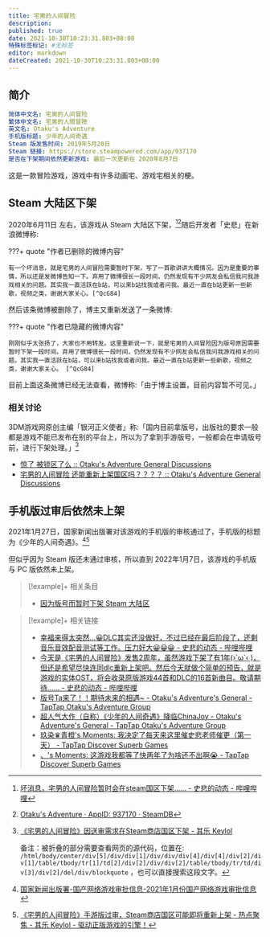 ```yaml
---
title: 宅男的人间冒险
description:
published: true
date: 2021-10-30T10:23:31.803+08:00
特殊标签标记: #无标签
editor: markdown
dateCreated: 2021-10-30T10:23:31.803+08:00
---
```


## 简介

```YAML
简体中文名: 宅男的人间冒险
繁体中文名: 宅男的人間冒險
英文名: Otaku's Adventure
手机版标题: 少年的人间奇遇
Steam 版发售时间: 2019年5月20日
Steam 链接: https://store.steampowered.com/app/937170
是否在下架期间依然更新游戏: 最后一次更新在 2020年8月7日
```

这是一款冒险游戏，游戏中有许多动画宅、游戏宅相关的梗。

## Steam 大陆区下架

2020年6月11日 左右，该游戏从 Steam 大陆区下架，[^2znPD][^937170]随后开发者「史悲」在新浪微博称:

[^2znPD]: [坏消息，宅男的人间冒险暂时会在steam国区下架…… - 史悲的动态 - 哔哩哔哩](https://archive.md/2znPD "https://t.bilibili.com/399641776278412476")

[^937170]: [Otaku's Adventure · AppID: 937170 · SteamDB](https://web.archive.org/web/20211030053415/https://steamdb.info/app/937170/)

???+ quote "作者已删除的微博内容"

    有一个坏消息，就是宅男的人间冒险需要暂时下架，写了一首歌讲讲大概情况。因为是重要的事情，所以还是发微博告知一下。弃用了微博很长一段时间，仍然发现有不少网友会私信我问我游戏相关的问题。其实我一直活跃在b站，可以来b站找我或者问我。最近一直在b站更新一些新歌，视频之类，谢谢大家关心。[^QcG84]

[^QcG84]:
    [《宅男的人间冒险》因送审需求在Steam商店国区下架 - 其乐 Keylol](https://archive.md/QcG84 "https://keylol.com/t607455-1-1")

    备注：被折叠的部分需要查看网页的源代码，位置在: `/html/body/center/div[5]/div/div[1]/div/div/div[4]/div[4]/div[2]/div[1]/table/tbody/tr[1]/td[2]/div[2]/div/div[2]/table/tbody/tr/td/div[3]/div[2]/del/div/blockquote` ，也可以直接搜索这段文字。

然后该条微博被删除了，博主又重新发送了一条微博:

???+ quote "作者已隐藏的微博内容"

    刚刚似乎太张扬了，大家也不用转发。这里重新说一下，就是宅男的人间冒险因为版号原因需要暂时下架一段时间。弃用了微博很长一段时间，仍然发现有不少网友会私信我问我游戏相关的问题。其实我一直活跃在b站，可以来b站找我或者问我。最近一直在b站更新一些新歌，视频之类，谢谢大家关心。 [^QcG84]

目前上面这条微博已经无法查看，微博称:「由于博主设置，目前内容暂不可见。」

### 相关讨论

3DM游戏网原创主编「银河正义使者」称:「国内目前拿版号，出版社的要求一般都是游戏不能已发布在别的平台上，所以为了拿到手游版号，一般都会在申请版号前，进行下架处理。」[^QcG84]

+   [惊了 被锁区了么 :: Otaku's Adventure General Discussions](https://web.archive.org/web/20211030023409/https://steamcommunity.com/app/937170/discussions/0/2451595019865831695/)
+   [宅男的人间冒险 还能重新上架国区吗？？？？ :: Otaku's Adventure General Discussions](https://web.archive.org/web/20211030053403/https://steamcommunity.com/app/937170/discussions/0/3004430047208106482/)

## 手机版过审后依然未上架

2021年1月27日，国家新闻出版署对该游戏的手机版的审核通过了，手机版的标题为《少年的人间奇遇》。[^nppaa][^fy3Xa]

[^nppaa]: [国家新闻出版署-国产网络游戏审批信息-2021年1月份国产网络游戏审批信息](https://web.archive.org/web/20210302073707/http://www.nppa.gov.cn/nppa/contents/320/75551.shtml)

[^fy3Xa]: [《宅男的人间冒险》手游版过审，Steam商店国区可能即将重新上架 - 热点聚焦 - 其乐 Keylol - 驱动正版游戏的引擎！](https://archive.md/fy3Xa "https://keylol.com/t680247-1-1")

但似乎因为 Steam 版还未通过审核，所以直到 2022年1月7日，该游戏的手机版与 PC 版依然未上架。

> [!example]+ 相关条目
> + [因为版号而暂时下架 Steam 大陆区](/game/因为版号而暂时下架_Steam_大陆区.md)

> [!example]+ 相关链接
> + [幸福来得太突然…😀DLC其实还没做好，不过已经在最后阶段了，还剩音乐音效配音测试等工作。压力好大😀😀😀 - 史悲的动态 - 哔哩哔哩](https://archive.md/hL573 "https://t.bilibili.com/484987221739515678")
> + [今天是《宅男的人间冒险》发售2周年，虽然游戏下架了有1年(›´ω`‹ )，但还是希望尽快连同dlc重新上架吧。然后今天就做个简单的预告，就是游戏的实体OST，将会收录原版游戏44首和DLC的16首新曲目。敬请期待…… - 史悲的动态 - 哔哩哔哩](https://archive.md/iOK8K "https://t.bilibili.com/526580432356381895")
> + [版号Ta来了！！期待未来的相遇~ - Otaku's Adventure's General - TapTap Otaku's Adventure Group](https://archive.vn/jPEGl "https://www.taptap.com/topic/16653730")
> + [超人气大作（自称）《少年的人间奇遇》降临ChinaJoy - Otaku's Adventure's General - TapTap Otaku's Adventure Group](https://archive.vn/bbDwr "https://www.taptap.com/topic/18709555")
> + [玖染♛青橙's Moments: 我决定了每天来这里催史悲老师催更（第一天） - TapTap Discover Superb Games](https://archive.vn/1cehu "https://www.taptap.com/moment/183708493264456944")
> + [、's Moments: 这游戏我都等了快两年了为啥还不出啊😭 - TapTap Discover Superb Games](https://archive.vn/rSdHx "https://www.taptap.com/moment/198565012107693144")
